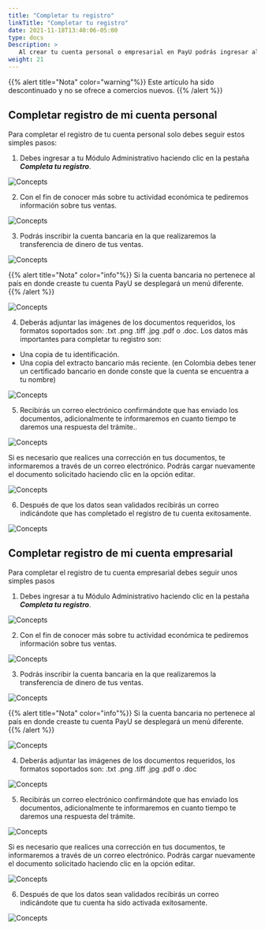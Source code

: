 ```yaml
---
title: "Completar tu registro"
linkTitle: "Completar tu registro"
date: 2021-11-18T13:40:06-05:00
type: docs
Description: >
   Al crear tu cuenta personal o empresarial en PayU podrás ingresar al Módulo Administrativo, navegar y conocer las herramientas que PayU te ofrece para administrar tu cuenta. Para empezar a recibir pagos por ventas a través de internet debes completar tu registro.
weight: 21
---
```


{{% alert title="Nota" color="warning"%}}
Este artículo ha sido descontinuado y no se ofrece a comercios nuevos.
{{% /alert %}}

## Completar registro de mi cuenta personal
Para completar el registro de tu cuenta personal solo debes seguir estos simples pasos:

1. Debes ingresar a tu Módulo Administrativo haciendo clic en la pestaña _**Completa tu registro**_.

![Concepts](https://raw.githubusercontent.com/developers-payu-latam/developers-payu-latam.github.io/master/images/soluciones-adicionales/completar1-es.png)

2. Con el fin de conocer más sobre tu actividad económica te pediremos información sobre tus ventas.

![Concepts](https://raw.githubusercontent.com/developers-payu-latam/developers-payu-latam.github.io/master/images/soluciones-adicionales/completar_2-es.png)

3. Podrás inscribir la cuenta bancaria en la que realizaremos la transferencia de dinero de tus ventas.

![Concepts](https://raw.githubusercontent.com/developers-payu-latam/developers-payu-latam.github.io/master/images/soluciones-adicionales/completar_3-es.png)

{{% alert title="Nota" color="info"%}}
Si la cuenta bancaria no pertenece al país en donde creaste tu cuenta PayU se desplegará un menú diferente.
{{% /alert %}}

![Concepts](https://raw.githubusercontent.com/developers-payu-latam/developers-payu-latam.github.io/master/images/soluciones-adicionales/completar_5-es.png)

4. Deberás adjuntar las imágenes de los documentos requeridos, los formatos soportados son: .txt .png .tiff .jpg .pdf o .doc. Los datos más importantes para completar tu registro son:

* Una copia de tu identificación.
* Una copia del extracto bancario más reciente. (en Colombia debes tener un certificado bancario en donde conste que la cuenta se encuentra a tu nombre)

![Concepts](https://raw.githubusercontent.com/developers-payu-latam/developers-payu-latam.github.io/master/images/soluciones-adicionales/completar_6-es.png)

5. Recibirás un correo electrónico confirmándote que has enviado los documentos, adicionalmente te informaremos en cuanto tiempo te daremos una respuesta del trámite..

![Concepts](https://raw.githubusercontent.com/developers-payu-latam/developers-payu-latam.github.io/master/images/soluciones-adicionales/completar5-es.png)

Si es necesario que realices una corrección en tus documentos, te informaremos a través de un correo electrónico. Podrás cargar nuevamente el documento solicitado haciendo clic en la opción editar.

![Concepts](https://raw.githubusercontent.com/developers-payu-latam/developers-payu-latam.github.io/master/images/soluciones-adicionales/completar12-es.png)

6. Después de que los datos sean validados recibirás un correo indicándote que has completado el registro de tu cuenta exitosamente.

![Concepts](https://raw.githubusercontent.com/developers-payu-latam/developers-payu-latam.github.io/master/images/soluciones-adicionales/completar-emp7.png)

## Completar registro de mi cuenta empresarial
Para completar el registro de tu cuenta empresarial debes seguir unos simples pasos

1. Debes ingresar a tu Módulo Administrativo haciendo clic en la pestaña _**Completa tu registro**_.

![Concepts](https://raw.githubusercontent.com/developers-payu-latam/developers-payu-latam.github.io/master/images/soluciones-adicionales/completar-emp1-es.png)

2. Con el fin de conocer más sobre tu actividad económica te pediremos información sobre tus ventas.

![Concepts](https://raw.githubusercontent.com/developers-payu-latam/developers-payu-latam.github.io/master/images/soluciones-adicionales/completar-emp2-es.png)

3. Podrás inscribir la cuenta bancaria en la que realizaremos la transferencia de dinero de tus ventas.

![Concepts](https://raw.githubusercontent.com/developers-payu-latam/developers-payu-latam.github.io/master/images/soluciones-adicionales/completar-emp3-es.png)

{{% alert title="Nota" color="info"%}}
Si la cuenta bancaria no pertenece al país en donde creaste tu cuenta PayU se desplegará un menú diferente.
{{% /alert %}}

![Concepts](https://raw.githubusercontent.com/developers-payu-latam/developers-payu-latam.github.io/master/images/soluciones-adicionales/completar-emp4-es.png)

4. Deberás adjuntar las imágenes de los documentos requeridos, los formatos soportados son: .txt .png .tiff .jpg .pdf o .doc

![Concepts](https://raw.githubusercontent.com/developers-payu-latam/developers-payu-latam.github.io/master/images/soluciones-adicionales/completar-emp6-es.png)

5. Recibirás un correo electrónico confirmándote que has enviado los documentos, adicionalmente te informaremos en cuanto tiempo te daremos una respuesta del trámite.

![Concepts](https://raw.githubusercontent.com/developers-payu-latam/developers-payu-latam.github.io/master/images/soluciones-adicionales/completar5-es.png)

Si es necesario que realices una corrección en tus documentos, te informaremos a través de un correo electrónico. Podrás cargar nuevamente el documento solicitado haciendo clic en la opción editar.

![Concepts](https://raw.githubusercontent.com/developers-payu-latam/developers-payu-latam.github.io/master/images/soluciones-adicionales/completar12-es.png)

6. Después de que los datos sean validados recibirás un correo indicándote que tu cuenta ha sido activada exitosamente.

![Concepts](https://raw.githubusercontent.com/developers-payu-latam/developers-payu-latam.github.io/master/images/soluciones-adicionales/completar-emp7.png)